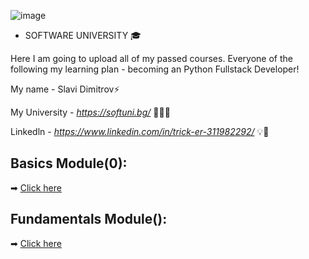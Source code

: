 ![image](https://user-images.githubusercontent.com/68993494/185683680-bcfefe65-88fb-4192-b0b2-ff9130c39487.png)
 * SOFTWARE UNIVERSITY 🎓

Here I am going to upload all of my passed courses.
Everyone of the following my learning plan - becoming an Python Fullstack Developer!

My name - Slavi Dimitrov⚡

My University - *https://softuni.bg/* 🧑🏻‍🎓

Linkedln - *https://www.linkedin.com/in/trick-er-311982292/* 💡🧠

## Basics Module(0):
➡ [Click here](https://github.com/sldimitrov/Projects/tree/main/BouncingBall)

## Fundamentals Module():
➡ [Click here](https://github.com/sldimitrov/Projects/tree/main/BouncingBall)
